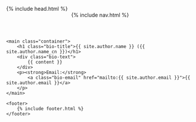 <!DOCTYPE html>
<html lang="en">
<head>
    {% include head.html %}
</head>
<body>
    <header>
        {% include nav.html %}
    </header>

    <main class="container">
        <h1 class="bio-title">{{ site.author.name }} ({{ site.author.name_cn }})</h1>
        <div class="bio-text">
            {{ content }}
        </div>
        <p><strong>Email:</strong> 
            <a class="bio-email" href="mailto:{{ site.author.email }}">{{ site.author.email }}</a>
        </p>
    </main>

    <footer>
        {% include footer.html %}
    </footer>
</body>
</html>
